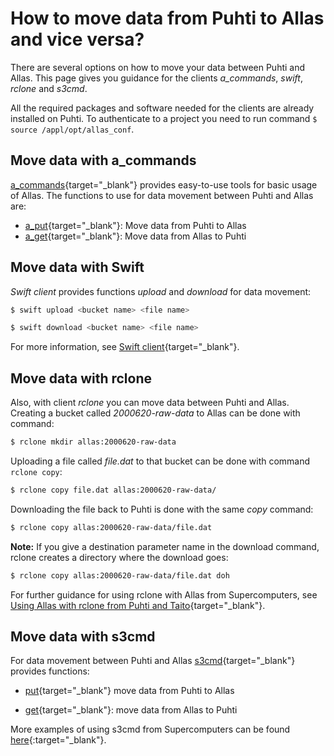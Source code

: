 # How to move data from Puhti to Allas and vice versa?

There are several options on how to move your data between Puhti and Allas. This page gives you guidance for the clients <i>a_commands</i>, _swift_, _rclone_ and _s3cmd_.

All the required packages and software needed for the clients are already installed on Puhti. To authenticate to a project you need to run command `$ source /appl/opt/allas_conf`.

## Move data with a_commands

[a_commands](../../data/Allas/using_allas/a_commands.md){target="_blank"} provides easy-to-use tools for basic usage of Allas. The functions to use for data movement between Puhti and Allas are:

* [a_put](../../data/Allas/using_allas/a_commands.md#a_put-uploads-data-to-allas){target="_blank"}: Move data from Puhti to Allas
* [a_get](../../data/Allas/using_allas/a_commands.md#a_get-retrieves-the-stored-data){target="_blank"}: Move data from Allas to Puhti 

## Move data with Swift

_Swift client_ provides functions _upload_ and _download_ for data movement:

```bash
$ swift upload <bucket name> <file name>
```
```bash
$ swift download <bucket name> <file name>
```
For more information, see [Swift client](../../data/Allas/using_allas/swift_client.md){target="_blank"}.

## Move data with rclone

Also, with client _rclone_ you can move data between Puhti and Allas. Creating a bucket called _2000620-raw-data_ to Allas can be done with command:

```bash
$ rclone mkdir allas:2000620-raw-data
```

Uploading a file called _file.dat_ to that bucket can be done with command `rclone copy`:

```bash
$ rclone copy file.dat allas:2000620-raw-data/
```

Downloading the file back to Puhti is done with the same _copy_ command:

```bash
$ rclone copy allas:2000620-raw-data/file.dat
```

**Note:** If you give a destination parameter name in the download command, rclone creates a directory where the download goes:

```bash
$ rclone copy allas:2000620-raw-data/file.dat doh
```

For further guidance for using rclone with Allas from Supercomputers, see [Using Allas with rclone from Puhti and Taito](../../data/Allas/using_allas/rclone.md){target="_blank"}.

## Move data with s3cmd

For data movement between Puhti and Allas [s3cmd](../../data/Allas/using_allas/s3_client.md){target="_blank"} provides functions:

* [put](../../data/Allas/using_allas/s3_client.md#create-buckets-and-upload-objects){target="_blank"} move data from Puhti to Allas

* [get](../../data/Allas/using_allas/s3_client.md#download-objects-and-buckets){target="_blank"}: move data from Allas to Puhti

More examples of using s3cmd from Supercomputers can be found [here](../../data/Allas/using_allas/s3cmd.md){:target="_blank"}.
